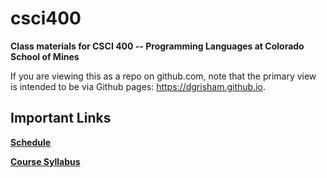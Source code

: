 csci400
=======

**Class materials for CSCI 400 -- Programming Languages at Colorado School of Mines**

If you are viewing this as a repo on github.com, note that the primary view is
intended to be via Github pages: <https://dgrisham.github.io>.

Important Links
---------------

[**Schedule**](schedule.md)

[**Course Syllabus**](syllabus.md)
